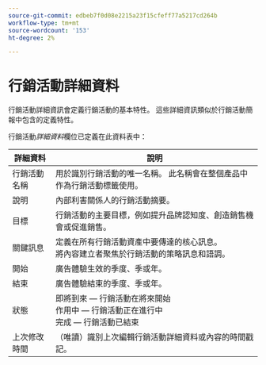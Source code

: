 ```yaml
---
source-git-commit: edbeb7f0d08e2215a23f15cfeff77a5217cd264b
workflow-type: tm+mt
source-wordcount: '153'
ht-degree: 2%

---
```

# 行銷活動詳細資料

行銷活動詳細資訊會定義行銷活動的基本特性。 這些詳細資訊類似於行銷活動簡報中包含的定義特性。

行銷活動&#x200B;_詳細資料_&#x200B;欄位已定義在此資料表中：

| 詳細資料 | 說明 |
|------------|-------------|
| 行銷活動名稱 | 用於識別行銷活動的唯一名稱。 此名稱會在整個產品中作為行銷活動標籤使用。 |
| 說明 | 內部利害關係人的行銷活動摘要。 |
| 目標 | 行銷活動的主要目標，例如提升品牌認知度、創造銷售機會或促進銷售。 |
| 關鍵訊息 | 定義在所有行銷活動資產中要傳達的核心訊息。<br>將內容建立者聚焦於行銷活動的策略訊息和語調。 |
| 開始 | 廣告體驗生效的季度、季或年。 |
| 結束 | 廣告體驗結束的季度、季或年。 |
| 狀態 | 即將到來 — 行銷活動在將來開始<br>作用中 — 行銷活動正在進行中<br>完成 — 行銷活動已結束 |
| 上次修改時間 | （唯讀）識別上次編輯行銷活動詳細資料或內容的時間戳記。 |

